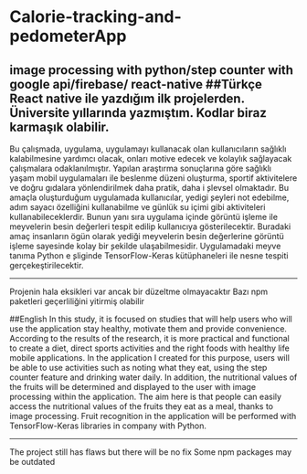 # Calorie-tracking-and-pedometerApp
image processing with python/step counter with google api/firebase/ react-native
##Türkçe
React native ile yazdığım ilk projelerden. Üniversite yıllarında yazmıştım. Kodlar biraz karmaşık olabilir.
---

Bu çalışmada, uygulama, uygulamayı kullanacak olan kullanıcıların sağlıklı kalabilmesine yardımcı olacak, onları motive edecek ve kolaylık sağlayacak çalışmalara odaklanılmıştır.
Yapılan araştırma sonuçlarına göre sağlıklı yaşam mobil uygulamaları ile beslenme düzeni oluşturma, sportif aktivitelere ve doğru gıdalara yönlendirilmek daha pratik, 
daha i ̧slevsel olmaktadır. Bu amaçla oluşturduğum uygulamada kullanıcılar, yedigi  ̧seyleri not edebilme, adım sayacı özelliğini kullanabilme ve günlük su içimi gibi 
aktiviteleri kullanabileceklerdir. Bunun yanı sıra uygulama içinde görüntü işleme ile meyvelerin besin değerleri tespit edilip kullanıcıya gösterilecektir. 
Buradaki amaç insanların ögün olarak yediği meyvelerin besin değerlerine görüntü işleme sayesinde kolay bir  ̧sekilde ulaşabilmesidir. 
Uygulamadaki meyve tanıma Python e ̧sliginde TensorFlow-Keras kütüphaneleri ile nesne tespiti gerçekeştirilecektir.

---

Projenin hala eksikleri var ancak bir düzeltme olmayacaktır
Bazı npm paketleri geçerliliğini yitirmiş olabilir

##English
In this study, it is focused on studies that will help users who will use the application stay healthy, motivate them and provide convenience. 
According to the results of the research, it is more practical and functional to create a diet, direct sports activities and the right foods with healthy life 
mobile applications. In the application I created for this purpose, users will be able to use activities such as noting what they eat, using the step counter feature 
and drinking water daily. In addition, the nutritional values of the fruits will be determined and displayed to the user with image processing within the application. 
The aim here is that people can easily access the nutritional values of the fruits they eat as a meal, thanks to image processing. 
Fruit recognition in the application will be performed with TensorFlow-Keras libraries in company with Python.

---

The project still has flaws but there will be no fix
Some npm packages may be outdated
